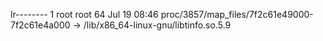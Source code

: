 lr-------- 1 root root 64 Jul 19 08:46 proc/3857/map_files/7f2c61e49000-7f2c61e4a000 -> /lib/x86_64-linux-gnu/libtinfo.so.5.9
